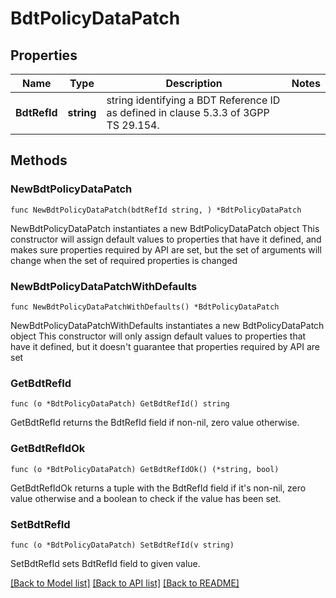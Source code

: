 # BdtPolicyDataPatch

## Properties

Name | Type | Description | Notes
------------ | ------------- | ------------- | -------------
**BdtRefId** | **string** | string identifying a BDT Reference ID as defined in clause 5.3.3 of 3GPP TS 29.154. | 

## Methods

### NewBdtPolicyDataPatch

`func NewBdtPolicyDataPatch(bdtRefId string, ) *BdtPolicyDataPatch`

NewBdtPolicyDataPatch instantiates a new BdtPolicyDataPatch object
This constructor will assign default values to properties that have it defined,
and makes sure properties required by API are set, but the set of arguments
will change when the set of required properties is changed

### NewBdtPolicyDataPatchWithDefaults

`func NewBdtPolicyDataPatchWithDefaults() *BdtPolicyDataPatch`

NewBdtPolicyDataPatchWithDefaults instantiates a new BdtPolicyDataPatch object
This constructor will only assign default values to properties that have it defined,
but it doesn't guarantee that properties required by API are set

### GetBdtRefId

`func (o *BdtPolicyDataPatch) GetBdtRefId() string`

GetBdtRefId returns the BdtRefId field if non-nil, zero value otherwise.

### GetBdtRefIdOk

`func (o *BdtPolicyDataPatch) GetBdtRefIdOk() (*string, bool)`

GetBdtRefIdOk returns a tuple with the BdtRefId field if it's non-nil, zero value otherwise
and a boolean to check if the value has been set.

### SetBdtRefId

`func (o *BdtPolicyDataPatch) SetBdtRefId(v string)`

SetBdtRefId sets BdtRefId field to given value.



[[Back to Model list]](../README.md#documentation-for-models) [[Back to API list]](../README.md#documentation-for-api-endpoints) [[Back to README]](../README.md)


